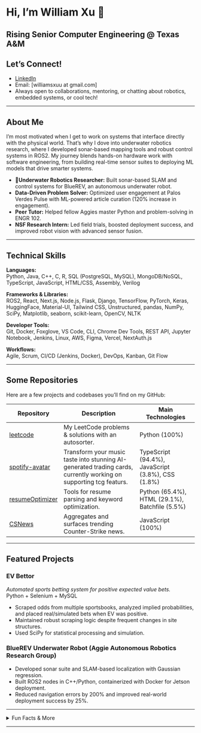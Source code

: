 # Hi, I’m William Xu 👋

**Rising Senior Computer Engineering @ Texas A&M**  
---

## Let’s Connect!

- [LinkedIn](https://www.linkedin.com/in/william-xuuu/)
- Email: [williamsxuu at gmail.com]
- Always open to collaborations, mentoring, or chatting about robotics, embedded systems, or cool tech!

---

## About Me

I’m most motivated when I get to work on systems that interface directly with the physical world. That’s why I dove into underwater robotics research, where I developed sonar-based mapping tools and robust control systems in ROS2. My journey blends hands-on hardware work with software engineering, from building real-time sensor suites to deploying ML models that drive smarter systems.

- 🔬**Underwater Robotics Researcher:** Built sonar-based SLAM and control systems for BlueREV, an autonomous underwater robot.
-  **Data-Driven Problem Solver:** Optimized user engagement at Palos Verdes Pulse with ML-powered article curation (120% increase in engagement).
-  **Peer Tutor:** Helped fellow Aggies master Python and problem-solving in ENGR 102.
-  **NSF Research Intern:** Led field trials, boosted deployment success, and improved robot vision with advanced sensor fusion.
---

## Technical Skills

**Languages:**  
Python, Java, C++, C, R, SQL (PostgreSQL, MySQL), MongoDB/NoSQL, TypeScript, JavaScript, HTML/CSS, Assembly, Verilog

**Frameworks & Libraries:**  
ROS2, React, Next.js, Node.js, Flask, Django, TensorFlow, PyTorch, Keras, HuggingFace, Material-UI, Tailwind CSS, Unstructured, pandas, NumPy, SciPy, Matplotlib, seaborn, scikit-learn, OpenCV, NLTK

**Developer Tools:**  
Git, Docker, Foxglove, VS Code, CLI, Chrome Dev Tools, REST API, Jupyter Notebook, Jenkins, Linux, AWS, Figma, Vercel, NextAuth.js

**Workflows:**  
Agile, Scrum, CI/CD (Jenkins, Docker), DevOps, Kanban, Git Flow

---

## Some Repositories

Here are a few projects and codebases you’ll find on my GitHub:

| Repository | Description | Main Technologies |
|------------|-------------|-------------------|
| [leetcode](https://github.com/will-iamxu/leetcode) | My LeetCode problems & solutions with an autosorter. | Python (100%) |
| [spotify-avatar](https://github.com/will-iamxu/spotify-avatar) | Transform your music taste into stunning AI-generated trading cards, currently working on supporting tcg featurs. | TypeScript (94.4%), JavaScript (3.8%), CSS (1.8%) |
| [resumeOptimizer](https://github.com/will-iamxu/resumeOptimizer) | Tools for resume parsing and keyword optimization. | Python (65.4%), HTML (29.1%), Batchfile (5.5%) |
| [CSNews](https://github.com/will-iamxu/CSNews) | Aggregates and surfaces trending Counter-Strike news. | JavaScript (100%) |

---

## Featured Projects

### EV Bettor
*Automated sports betting system for positive expected value bets.*  
Python + Selenium + MySQL  
- Scraped odds from multiple sportsbooks, analyzed implied probabilities, and placed real/simulated bets when EV was positive.
- Maintained robust scraping logic despite frequent changes in site structures.
- Used SciPy for statistical processing and simulation.

### BlueREV Underwater Robot (Aggie Autonomous Robotics Research Group)
- Developed sonar suite and SLAM-based localization with Gaussian regression.
- Built ROS2 nodes in C++/Python, containerized with Docker for Jetson deployment.
- Reduced navigation errors by 200% and improved real-world deployment success by 25%.

---

<details>
  <summary>Fun Facts & More</summary>

- 🤿 I’ve tested robots in lakes, pools, and culverts.
- 🕹️ I love low-level debugging and reverse engineering.
- 📚 Lifelong learner: from digital design in Verilog to modern ML with HuggingFace.
- 💡 Favorite quote: “The best way to predict the future is to invent it.”
</details>

---
